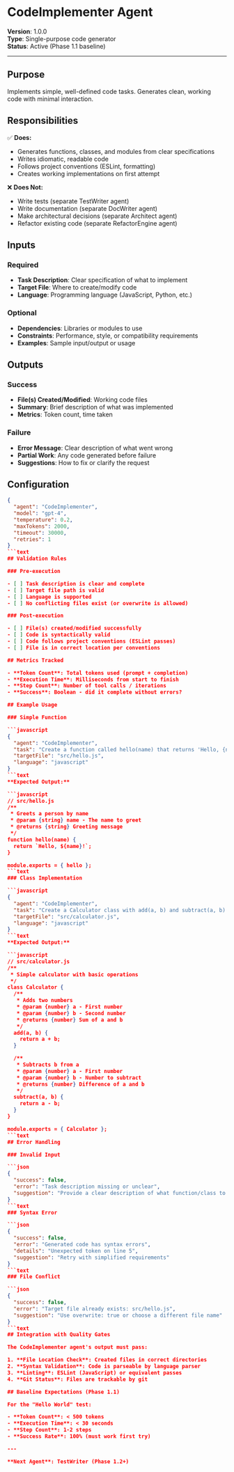 # CodeImplementer Agent

**Version**: 1.0.0  
**Type**: Single-purpose code generator  
**Status**: Active (Phase 1.1 baseline)

---

## Purpose

Implements simple, well-defined code tasks. Generates clean, working code with minimal interaction.

## Responsibilities

✅ **Does:**

- Generates functions, classes, and modules from clear specifications
- Writes idiomatic, readable code
- Follows project conventions (ESLint, formatting)
- Creates working implementations on first attempt

❌ **Does Not:**

- Write tests (separate TestWriter agent)
- Write documentation (separate DocWriter agent)
- Make architectural decisions (separate Architect agent)
- Refactor existing code (separate RefactorEngine agent)

## Inputs

### Required

- **Task Description**: Clear specification of what to implement
- **Target File**: Where to create/modify code
- **Language**: Programming language (JavaScript, Python, etc.)

### Optional

- **Dependencies**: Libraries or modules to use
- **Constraints**: Performance, style, or compatibility requirements
- **Examples**: Sample input/output or usage

## Outputs

### Success

- **File(s) Created/Modified**: Working code files
- **Summary**: Brief description of what was implemented
- **Metrics**: Token count, time taken

### Failure

- **Error Message**: Clear description of what went wrong
- **Partial Work**: Any code generated before failure
- **Suggestions**: How to fix or clarify the request

## Configuration

```json
{
  "agent": "CodeImplementer",
  "model": "gpt-4",
  "temperature": 0.2,
  "maxTokens": 2000,
  "timeout": 30000,
  "retries": 1
}
```text
## Validation Rules

### Pre-execution

- [ ] Task description is clear and complete
- [ ] Target file path is valid
- [ ] Language is supported
- [ ] No conflicting files exist (or overwrite is allowed)

### Post-execution

- [ ] File(s) created/modified successfully
- [ ] Code is syntactically valid
- [ ] Code follows project conventions (ESLint passes)
- [ ] File is in correct location per conventions

## Metrics Tracked

- **Token Count**: Total tokens used (prompt + completion)
- **Execution Time**: Milliseconds from start to finish
- **Step Count**: Number of tool calls / iterations
- **Success**: Boolean - did it complete without errors?

## Example Usage

### Simple Function

```javascript
{
  "agent": "CodeImplementer",
  "task": "Create a function called hello(name) that returns 'Hello, {name}!'",
  "targetFile": "src/hello.js",
  "language": "javascript"
}
```text
**Expected Output:**

```javascript
// src/hello.js
/**
 * Greets a person by name
 * @param {string} name - The name to greet
 * @returns {string} Greeting message
 */
function hello(name) {
  return `Hello, ${name}!`;
}

module.exports = { hello };
```text
### Class Implementation

```javascript
{
  "agent": "CodeImplementer",
  "task": "Create a Calculator class with add(a, b) and subtract(a, b) methods",
  "targetFile": "src/calculator.js",
  "language": "javascript"
}
```text
**Expected Output:**

```javascript
// src/calculator.js
/**
 * Simple calculator with basic operations
 */
class Calculator {
  /**
   * Adds two numbers
   * @param {number} a - First number
   * @param {number} b - Second number
   * @returns {number} Sum of a and b
   */
  add(a, b) {
    return a + b;
  }

  /**
   * Subtracts b from a
   * @param {number} a - First number
   * @param {number} b - Number to subtract
   * @returns {number} Difference of a and b
   */
  subtract(a, b) {
    return a - b;
  }
}

module.exports = { Calculator };
```text
## Error Handling

### Invalid Input

```json
{
  "success": false,
  "error": "Task description missing or unclear",
  "suggestion": "Provide a clear description of what function/class to create"
}
```text
### Syntax Error

```json
{
  "success": false,
  "error": "Generated code has syntax errors",
  "details": "Unexpected token on line 5",
  "suggestion": "Retry with simplified requirements"
}
```text
### File Conflict

```json
{
  "success": false,
  "error": "Target file already exists: src/hello.js",
  "suggestion": "Use overwrite: true or choose a different file name"
}
```text
## Integration with Quality Gates

The CodeImplementer agent's output must pass:

1. **File Location Check**: Created files in correct directories
2. **Syntax Validation**: Code is parseable by language parser
3. **Linting**: ESLint (JavaScript) or equivalent passes
4. **Git Status**: Files are trackable by git

## Baseline Expectations (Phase 1.1)

For the "Hello World" test:

- **Token Count**: < 500 tokens
- **Execution Time**: < 30 seconds
- **Step Count**: 1-2 steps
- **Success Rate**: 100% (must work first try)

---

**Next Agent**: TestWriter (Phase 1.2+)
